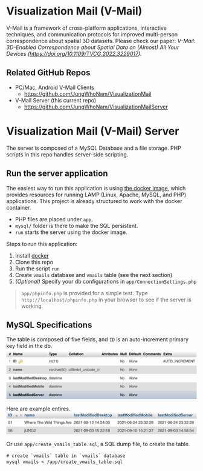 # Visualization Mail (V-Mail)
V-Mail is  a framework of cross-platform applications, interactive techniques, and communication protocols for improved multi-person correspondence about spatial 3D datasets. Please check our paper: <em>V-Mail: 3D-Enabled Correspondence about Spatial Data on (Almost) All Your Devices  (https://doi.org/10.1109/TVCG.2022.3229017).</em>

## Related GitHub Repos
* PC/Mac, Android V-Mail Clients
    * https://github.com/JungWhoNam/VisualizationMail
* V-Mail Server (this current repo)
    * https://github.com/JungWhoNam/VisualizationMailServer
<!-- * Integration to a data visualization application
    * https://github.com/JungWhoNam/BrainTensorVis/tree/vmail -->

# Visualization Mail (V-Mail) Server
The server is composed of a MySQL Database and a file storage. PHP scripts in this repo handles server-side scripting. 

## Run the server application
The easiest way to run this application is using [the docker image](https://github.com/mattrayner/docker-lamp), which provides resources for running LAMP (Linux, Apache, MySQL, and PHP) applications. This project is already structured to work with the docker container.
* PHP files are placed under `app`.
* `mysql/` folder is there to make the SQL persistent.
* `run` starts the server using the docker image.

Steps to run this application:
1. Install [docker](https://www.docker.com/get-started/)
2. Clone this repo
3. Run the script `run`
4. Create `vmails` database and `vmails` table (see the next section)
5. *(Optional)* Specify your db configurations in `app/ConnectionSettings.php`

> `app/phpinfo.php` is provided for a simple test. Type `http://localhost/phpinfo.php` in your browser to see if the server is working.

## MySQL Specifications
The table is composed of five fields, and `ID` is an auto-increment primary key field in the db.
![Alt text](images/db_structure.png)

Here are example entires.
![Alt text](images/db_entries.png)

Or use ``app/create_vmails_table.sql``, a SQL dump file, to create the table.

```
# create `vmails` table in `vmails` database
mysql vmails < /app/create_vmails_table.sql
```